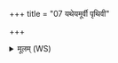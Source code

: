 +++
title = "07 यथेयमूर्वी पृथिवी"

+++
<details><summary>मूलम् (WS)</summary>

यथेयमूर्वी पृथिवी दाधार विष्टितं जगत् ।  
एवा ते ध्रियतां गर्भो अनु सूतुं सवितवे ॥ ७ ॥
</details>